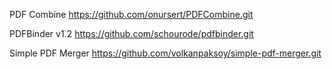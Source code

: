 PDF Combine
https://github.com/onursert/PDFCombine.git

PDFBinder v1.2
https://github.com/schourode/pdfbinder.git

Simple PDF Merger
https://github.com/volkanpaksoy/simple-pdf-merger.git